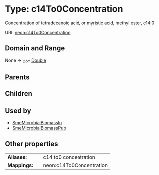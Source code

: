 
# Type: c14To0Concentration


Concentration of tetradecanoic acid, or myristic acid, methyl ester, c14:0

URI: [neon:c14To0Concentration](https://data.neonscience.org/c14To0Concentration)


## Domain and Range

None ->  <sub>OPT</sub> [Double](types/Double.md)

## Parents


## Children


## Used by

 * [SmeMicrobialBiomassIn](SmeMicrobialBiomassIn.md)
 * [SmeMicrobialBiomassPub](SmeMicrobialBiomassPub.md)

## Other properties

|  |  |  |
| --- | --- | --- |
| **Aliases:** | | c14 to0 concentration |
| **Mappings:** | | neon:c14To0Concentration |


